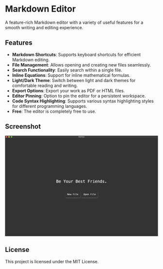 
# Markdown Editor

A feature-rich Markdown editor with a variety of useful features for a smooth writing and editing experience.

## Features

- **Markdown Shortcuts**: Supports keyboard shortcuts for efficient Markdown editing.
- **File Management**: Allows opening and creating new files seamlessly.
- **Search Functionality**: Easily search within a single file.
- **Inline Equations**: Support for inline mathematical formulas.
- **Light/Dark Theme**: Switch between light and dark themes for comfortable reading and writing.
- **Export Options**: Export your work as PDF or HTML files.
- **Editor Pinning**: Option to pin the editor for a persistent workspace.
- **Code Syntax Highlighting**: Supports various syntax highlighting styles for different programming languages.
- **Free**: The editor is completely free to use.

## Screenshot
![Markdown Editor Screenshot](screenshot-dark.png)

## License

This project is licensed under the MIT License.
